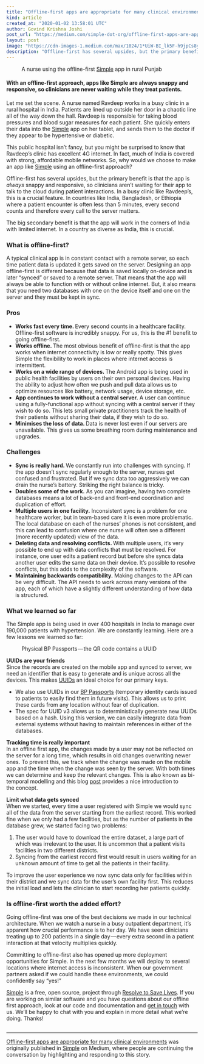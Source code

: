 ```yaml
---
title: "Offline-first apps are appropriate for many clinical environments"
kind: article
created_at: "2020-01-02 13:58:01 UTC"
author: Govind Krishna Joshi
post_url: "https://medium.com/simple-dot-org/offline-first-apps-are-appropriate-for-many-clinical-environments-cddf5a73bb61?source=rss-eca2adc9cc56------2"
layout: post
image: "https://cdn-images-1.medium.com/max/1024/1*UiW-BI_lk5F-h9jpCs8y0w.jpeg"
description: "Offline-first has several upsides, but the primary benefit is that the app is always snappy and responsive, so clinicians aren’t waiting for their app to talk to the cloud during patient interactions. In a busy clinic like Ravdeep’s, this is a crucial feature. In countries like India, Bangladesh, or Ethiopia where a patient encounter is often less than 5 minutes, every second counts and therefore every call to the server matters."
---
```

<figure><img alt="" src="https://cdn-images-1.medium.com/max/1024/1*UiW-BI_lk5F-h9jpCs8y0w.jpeg" /><figcaption>A nurse using the offline-first <a href="http://simple.org">Simple</a> app in rural Punjab</figcaption></figure><h4>With an offline-first approach, apps like Simple are always snappy and responsive, so clinicians are never waiting while they treat patients.</h4><p>Let me set the scene. A nurse named Ravdeep works in a busy clinic in a rural hospital in India. Patients are lined up outside her door in a chaotic line all of the way down the hall. Ravdeep is responsible for taking blood pressures and blood sugar measures for each patient. She quickly enters their data into the <a href="http://simple.org">Simple</a> app on her tablet, and sends them to the doctor if they appear to be hypertensive or diabetic.</p><p>This public hospital isn’t fancy, but you might be surprised to know that Ravdeep’s clinic has excellent 4G internet. In fact, much of India is covered with strong, affordable mobile networks. So, why would we choose to make an app like <a href="http://simple.org">Simple</a> using an offline-first approach?</p><p>Offline-first has several upsides, but the primary benefit is that the app is <em>always</em> snappy and responsive, so clinicians aren’t waiting for their app to talk to the cloud during patient interactions. In a busy clinic like Ravdeep’s, this is a crucial feature. In countries like India, Bangladesh, or Ethiopia where a patient encounter is often less than 5 minutes, every second counts and therefore every call to the server matters.</p><p>The big secondary benefit is that the app will work in the corners of India with limited internet. In a country as diverse as India, this is crucial.</p><h3>What is offline-first?</h3><p>A typical clinical app is in constant contact with a remote server, so each time patient data is updated it gets saved on the server. Designing an app offline-first is different because that data is saved locally on-device and is later “synced” or saved to a remote server. That means that the app will always be able to function with or without online internet. But, it also means that you need two databases with one on the device itself and one on the server and they must be kept in sync.</p><h3>Pros</h3><ul><li><strong>Works fast every time. </strong>Every second counts in a healthcare facility. Offline-first software is incredibly snappy. For us, this is the #1 benefit to going offline-first.</li><li><strong>Works offline. </strong>The most obvious benefit of offline-first is that the app works when internet connectivity is low or really spotty. This gives Simple the flexibility to work in places where internet access is intermittent.</li><li><strong>Works on a wide range of devices. </strong>The Android app is being used in public health facilities by users on their own personal devices. Having the ability to adjust how often we push and pull data allows us to optimize resources like battery, network usage, device storage, etc.</li><li><strong>App continues to work without a central server.</strong> A user can continue using a fully-functional app without syncing with a central server if they wish to do so. This lets small private practitioners track the health of their patients without sharing their data, if they wish to do so.</li><li><strong>Minimises the loss of data. </strong>Data is never lost even if our servers are unavailable. This gives us some breathing room during maintenance and upgrades.</li></ul><h3>Challenges</h3><ul><li><strong>Sync is really hard. </strong>We constantly run into challenges with syncing. If the app doesn’t sync regularly enough to the server, nurses get confused and frustrated. But if we sync data too aggressively we can drain the nurse’s battery. Striking the right balance is tricky.</li><li><strong>Doubles some of the work.</strong> As you can imagine, having two complete databases means a lot of back-end and front-end coordination and duplication of effort.</li><li><strong>Multiple users in one facility.</strong> Inconsistent sync is a problem for one healthcare worker, but in team-based care it is even more problematic. The local database on each of the nurses’ phones is not consistent, and this can lead to confusion where one nurse will often see a different (more recently updated) view of the data.</li><li><strong>Deleting data and resolving conflicts. </strong>With multiple users, it’s very possible to end up with data conflicts that must be resolved. For instance, one user edits a patient record but before she syncs data another user edits the same data on their device. It’s possible to resolve conflicts, but this adds to the complexity of the software.</li><li><strong>Maintaining backwards compatibility.</strong> Making changes to the API can be very difficult. The API needs to work across many versions of the app, each of which have a slightly different understanding of how data is structured.</li></ul><h3>What we learned so far</h3><p>The Simple app is being used in over 400 hospitals in India to manage over 190,000 patients with hypertension. We are constantly learning. Here are a few lessons we learned so far:</p><figure><img alt="" src="https://cdn-images-1.medium.com/max/1024/1*QuvkfO-FTqcpciUacmO8IA.jpeg" /><figcaption>Physical BP Passports — the QR code contains a UUID</figcaption></figure><p><strong>UUIDs are your friends </strong><br>Since the records are created on the mobile app and synced to server, we need an identifier that is easy to generate and is unique across all the devices. This makes <a href="https://en.wikipedia.org/wiki/Universally_unique_identifier">UUIDs</a> an ideal choice for our primary keys.</p><ul><li>We also use UUIDs in our <a href="https://docs.simple.org/design-1/design">BP Passports</a> (temporary identity cards issued to patients to easily find them in future visits). This allows us to print these cards from any location without fear of duplication.</li><li>The spec for UUID v3 allows us to deterministically generate new UUIDs based on a hash. Using this version, we can easily integrate data from external systems without having to maintain references in either of the databases.</li></ul><p><strong>Tracking time is really important<br></strong>In an offline first app, the changes made by a user may not be reflected on the server for a long time, which results in old changes overwriting newer ones. To prevent this, we track when the change was made on the mobile app and the time when the change was seen by the server. With both times we can determine and keep the relevant changes. This is also known as bi-temporal modelling and this blog <a href="https://juxt.pro/blog/posts/value-of-bitemporality.html">post</a> provides a nice introduction to the concept.</p><p><strong>Limit what data gets synced<br></strong>When we started, every time a user registered with Simple we would sync all of the data from the server starting from the earliest record. This worked fine when we only had a few facilities, but as the number of patients in the database grew, we started facing two problems:</p><ol><li>The user would have to download the entire dataset, a large part of which was irrelevant to the user. It is uncommon that a patient visits facilities in two different districts.</li><li>Syncing from the earliest record first would result in users waiting for an unknown amount of time to get all the patients in their facility.</li></ol><p>To improve the user experience we now sync data only for facilities within their district and we sync data for the user’s own facility first. This reduces the initial load and lets the clinician to start recording her patients quickly.</p><h3>Is offline-first worth the added effort?</h3><p>Going offline-first was one of the best decisions we made in our technical architecture. When we watch a nurse in a busy outpatient department, it’s apparent how crucial performance is to her day. We have seen clinicians treating up to 200 patients in a single day — every extra second in a patient interaction at that velocity multiplies quickly.</p><p>Committing to offline-first also has opened up more deployment opportunities for Simple. In the next few months we will deploy to several locations where internet access is inconsistent. When our government partners asked if we could handle these environments, we could confidently say “yes!”</p><p><a href="http://simple.org">Simple</a> is a free, open source, project through <a href="http://resolvetosavelives.org">Resolve to Save Lives</a>. If you are working on similar software and you have questions about our offline first approach, look at our code and documentation and <a href="https://www.resolvetosavelives.org/contact/">get in touch</a> with us. We’ll be happy to chat with you and explain in more detail what we’re doing. Thanks!</p><img src="https://medium.com/_/stat?event=post.clientViewed&referrerSource=full_rss&postId=cddf5a73bb61" width="1" height="1" alt=""><hr><p><a href="https://medium.com/simple-dot-org/offline-first-apps-are-appropriate-for-many-clinical-environments-cddf5a73bb61">Offline-first apps are appropriate for many clinical environments</a> was originally published in <a href="https://medium.com/simple-dot-org">Simple</a> on Medium, where people are continuing the conversation by highlighting and responding to this story.</p>

